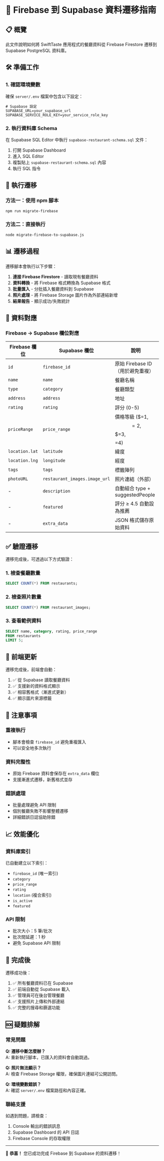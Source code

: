 # 🔄 Firebase 到 Supabase 資料遷移指南

## 📋 概覽

此文件說明如何將 SwiftTaste 應用程式的餐廳資料從 Firebase Firestore 遷移到 Supabase PostgreSQL 資料庫。

## 🛠️ 準備工作

### 1. 確認環境變數

確保 `server/.env` 檔案中包含以下設定：

```env
# Supabase 設定
SUPABASE_URL=your_supabase_url
SUPABASE_SERVICE_ROLE_KEY=your_service_role_key
```

### 2. 執行資料庫 Schema

在 Supabase SQL Editor 中執行 `supabase-restaurant-schema.sql` 文件：

1. 打開 Supabase Dashboard
2. 進入 SQL Editor
3. 複製貼上 `supabase-restaurant-schema.sql` 內容
4. 執行 SQL 指令

## 🚀 執行遷移

### 方法一：使用 npm 腳本

```bash
npm run migrate-firebase
```

### 方法二：直接執行

```bash
node migrate-firebase-to-supabase.js
```

## 📊 遷移過程

遷移腳本會執行以下步驟：

1. **連接 Firebase Firestore** - 讀取現有餐廳資料
2. **資料轉換** - 將 Firebase 格式轉換為 Supabase 格式
3. **批量匯入** - 分批插入餐廳資料到 Supabase
4. **照片處理** - 將 Firebase Storage 圖片作為外部連結新增
5. **結果報告** - 顯示成功/失敗統計

## 🔄 資料對應

### Firebase → Supabase 欄位對應

| Firebase 欄位 | Supabase 欄位 | 說明 |
|--------------|--------------|------|
| `id` | `firebase_id` | 原始 Firebase ID（用於避免重複） |
| `name` | `name` | 餐廳名稱 |
| `type` | `category` | 餐廳類型 |
| `address` | `address` | 地址 |
| `rating` | `rating` | 評分 (0-5) |
| `priceRange` | `price_range` | 價格等級 ($=1, $$=2, $$$=3, $$$$=4) |
| `location.lat` | `latitude` | 緯度 |
| `location.lng` | `longitude` | 經度 |
| `tags` | `tags` | 標籤陣列 |
| `photoURL` | `restaurant_images.image_url` | 照片連結（外部） |
| - | `description` | 自動組合 type + suggestedPeople |
| - | `featured` | 評分 ≥ 4.5 自動設為推薦 |
| - | `extra_data` | JSON 格式儲存原始資料 |

## ✅ 驗證遷移

遷移完成後，可透過以下方式驗證：

### 1. 檢查餐廳數量

```sql
SELECT COUNT(*) FROM restaurants;
```

### 2. 檢查照片數量

```sql
SELECT COUNT(*) FROM restaurant_images;
```

### 3. 查看範例資料

```sql
SELECT name, category, rating, price_range 
FROM restaurants 
LIMIT 5;
```

## 🎯 前端更新

遷移完成後，前端會自動：

1. ✅ 從 Supabase 讀取餐廳資料
2. ✅ 支援新的資料格式顯示
3. ✅ 相容舊格式（漸進式更新）
4. ✅ 顯示圖片來源標籤

## 🚨 注意事項

### 重複執行

- 腳本會檢查 `firebase_id` 避免重複匯入
- 可以安全地多次執行

### 資料完整性

- 原始 Firebase 資料會保存在 `extra_data` 欄位
- 支援漸進式遷移，新舊格式並存

### 錯誤處理

- 批量處理避免 API 限制
- 個別餐廳失敗不影響整體遷移
- 詳細錯誤日誌協助除錯

## 📈 效能優化

### 資料庫索引

已自動建立以下索引：
- `firebase_id` (唯一索引)
- `category`
- `price_range` 
- `rating`
- `location` (複合索引)
- `is_active`
- `featured`

### API 限制

- 批次大小：5 筆/批次
- 批次間延遲：1 秒
- 避免 Supabase API 限制

## 🎊 完成後

遷移成功後：

1. ✅ 所有餐廳資料已在 Supabase
2. ✅ 前端自動從 Supabase 載入
3. ✅ 管理員可在後台管理餐廳
4. ✅ 支援照片上傳和外部連結
5. ✅ 完整的搜尋和篩選功能

## 🆘 疑難排解

### 常見問題

**Q: 遷移中斷怎麼辦？**  
A: 重新執行腳本，已匯入的資料會自動跳過。

**Q: 照片無法顯示？**  
A: 檢查 Firebase Storage 權限，確保圖片連結可公開訪問。

**Q: 環境變數錯誤？**  
A: 確認 `server/.env` 檔案路徑和內容正確。

### 聯絡支援

如遇到問題，請檢查：
1. Console 輸出的錯誤訊息
2. Supabase Dashboard 的 API 日誌
3. Firebase Console 的存取權限

---

🎉 **恭喜！** 您已成功完成 Firebase 到 Supabase 的資料遷移！